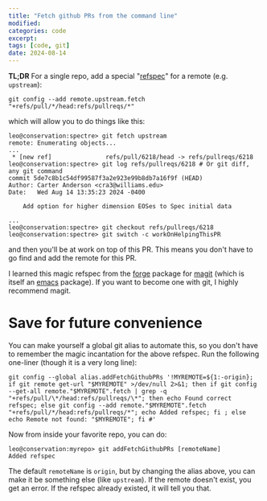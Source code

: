 ```yaml
---
title: "Fetch github PRs from the command line"
modified:
categories: code
excerpt:
tags: [code, git]
date: 2024-08-14
---
```


**TL;DR** For a single repo, add a special
"[refspec](https://git-scm.com/book/en/v2/Git-Internals-The-Refspec)"
for a remote (e.g. `upstream`):
```shell
git config --add remote.upstream.fetch "+refs/pull/*/head:refs/pullreqs/*"
```
which will allow you to do things like this:
```
leo@conservation:spectre> git fetch upstream
remote: Enumerating objects...
...
 * [new ref]               refs/pull/6218/head -> refs/pullreqs/6218
leo@conservation:spectre> git log refs/pullreqs/6218 # Or git diff, any git command
commit 5de7c8b1c54df99587f3a2e923e99b8db7a16f9f (HEAD)
Author: Carter Anderson <cra3@williams.edu>
Date:   Wed Aug 14 13:35:23 2024 -0400

    Add option for higher dimension EOSes to Spec initial data

...
leo@conservation:spectre> git checkout refs/pullreqs/6218
leo@conservation:spectre> git switch -c workOnHelpingThisPR
```
and then you'll be at work on top of this PR. This means you don't
have to go find and add the remote for this PR.

I learned this magic refspec from the
[forge](https://magit.vc/manual/forge.html) package for
[magit](https://magit.vc/) (which is itself an
[emacs](https://www.gnu.org/software/emacs/) package). If you want to
become one with git, I highly recommend magit.

# Save for future convenience

You can make yourself a global git alias to automate this, so you
don't have to remember the magic incantation for the above refspec.
Run the following one-liner (though it is a very long line):
```shell
git config --global alias.addFetchGithubPRs '!MYREMOTE=${1:-origin}; if git remote get-url "$MYREMOTE" >/dev/null 2>&1; then if git config --get-all remote."$MYREMOTE".fetch | grep -q "+refs/pull/\*/head:refs/pullreqs/\*"; then echo Found correct refspec; else git config --add remote."$MYREMOTE".fetch "+refs/pull/*/head:refs/pullreqs/*"; echo Added refspec; fi ; else echo Remote not found: "$MYREMOTE"; fi #'
```
Now from inside your favorite repo, you can do:
```
leo@conservation:myrepo> git addFetchGithubPRs [remoteName]
Added refspec
```
The default `remoteName` is `origin`, but by changing the alias above,
you can make it be something else (like `upstream`). If the remote
doesn't exist, you get an error. If the refspec already existed, it
will tell you that.
